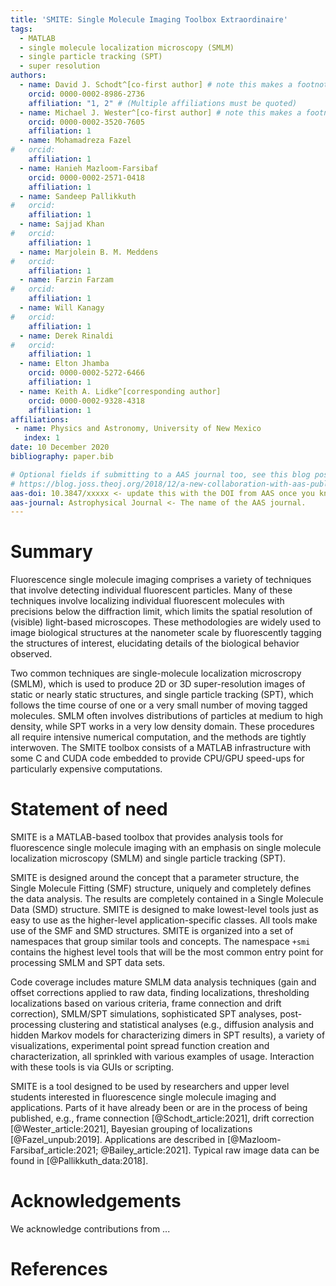 ```yaml
---
title: 'SMITE: Single Molecule Imaging Toolbox Extraordinaire'
tags:
  - MATLAB
  - single molecule localization microscopy (SMLM)
  - single particle tracking (SPT)
  - super resolution
authors:
  - name: David J. Schodt^[co-first author] # note this makes a footnote saying 'co-first author'
    orcid: 0000-0002-8986-2736
    affiliation: "1, 2" # (Multiple affiliations must be quoted)
  - name: Michael J. Wester^[co-first author] # note this makes a footnote saying 'co-first author'
    orcid: 0000-0002-3520-7605
    affiliation: 1
  - name: Mohamadreza Fazel
#   orcid: 
    affiliation: 1
  - name: Hanieh Mazloom-Farsibaf
    orcid: 0000-0002-2571-0418
    affiliation: 1
  - name: Sandeep Pallikkuth
#   orcid: 
    affiliation: 1
  - name: Sajjad Khan
#   orcid: 
    affiliation: 1
  - name: Marjolein B. M. Meddens
#   orcid: 
    affiliation: 1
  - name: Farzin Farzam
#   orcid: 
    affiliation: 1
  - name: Will Kanagy
#   orcid: 
    affiliation: 1
  - name: Derek Rinaldi
#   orcid: 
    affiliation: 1
  - name: Elton Jhamba
    orcid: 0000-0002-5272-6466
    affiliation: 1
  - name: Keith A. Lidke^[corresponding author]
    orcid: 0000-0002-9328-4318
    affiliation: 1
affiliations:
 - name: Physics and Astronomy, University of New Mexico
   index: 1
date: 10 December 2020
bibliography: paper.bib

# Optional fields if submitting to a AAS journal too, see this blog post:
# https://blog.joss.theoj.org/2018/12/a-new-collaboration-with-aas-publishing
aas-doi: 10.3847/xxxxx <- update this with the DOI from AAS once you know it.
aas-journal: Astrophysical Journal <- The name of the AAS journal.
---
```


# Summary

Fluorescence single molecule imaging comprises a variety of techniques that
involve detecting individual fluorescent particles.  Many of these techniques
involve localizing individual fluorescent molecules with precisions below the
diffraction limit, which limits the spatial resolution of (visible) light-based
microscopes.  These methodologies are widely used to image biological
structures at the nanometer scale by fluorescently tagging the structures of
interest, elucidating details of the biological behavior observed.

Two common techniques are single-molecule localization microscropy (SMLM),
which is used to produce 2D or 3D super-resolution images of static or nearly
static structures, and single particle tracking (SPT), which follows the time
course of one or a very small number of moving tagged molecules.  SMLM often
involves distributions of particles at medium to high density, while SPT works
in a very low density domain.  These procedures all require intensive numerical
computation, and the methods are tightly interwoven.  The SMITE toolbox
consists of a MATLAB infrastructure with some C and CUDA code embedded to
provide CPU/GPU speed-ups for particularly expensive computations.

# Statement of need

SMITE is a MATLAB-based toolbox that provides analysis tools for fluorescence
single molecule imaging with an emphasis on single molecule localization
microscopy (SMLM) and single particle tracking (SPT).

SMITE is designed around the concept that a parameter structure, the Single
Molecule Fitting (SMF) structure, uniquely and completely defines the data
analysis.  The results are completely contained in a Single Molecule Data (SMD)
structure.  SMITE is designed to make lowest-level tools just as easy to use as
the higher-level application-specific classes.  All tools make use of the SMF
and SMD structures.  SMITE is organized into a set of namespaces that group
similar tools and concepts.  The namespace  `+smi`  contains the highest level
tools that will be the most common entry point for processing SMLM and SPT data
sets. 

Code coverage includes mature SMLM data analysis techniques (gain and offset
corrections applied to raw data, finding localizations, thresholding
localizations based on various criteria, frame connection and drift
correction), SMLM/SPT simulations, sophisticated SPT analyses, post-processing
clustering and statistical analyses (e.g., diffusion analysis and hidden Markov
models for characterizing dimers in SPT results), a variety of visualizations,
experimental point spread function creation and characterization, all sprinkled
with various examples of usage.  Interaction with these tools is via GUIs or
scripting.

SMITE is a tool designed to be used by researchers and upper level students
interested in fluorescence single molecule imaging and applications.  Parts of
it have already been or are in the process of being published, e.g., frame
connection [@Schodt_article:2021], drift correction [@Wester_article:2021],
Bayesian grouping of localizations [@Fazel_unpub:2019].  Applications are
described in [@Mazloom-Farsibaf_article:2021; @Bailey_article:2021].
Typical raw image data can be found in [@Pallikkuth_data:2018].

# Acknowledgements

We acknowledge contributions from ...

# References
